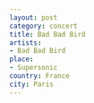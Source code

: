 ```yaml
---
layout: post
category: concert
title: Bad Bad Bird
artists: 
- Bad Bad Bird
place: 
- Supersonic
country: France
city: Paris
---
```



